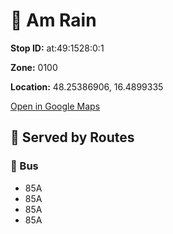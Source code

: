 # 🚉 Am Rain


**Stop ID:** at:49:1528:0:1

**Zone:** 0100

**Location:** 48.25386906, 16.4899335

[Open in Google Maps](https://www.google.com/maps?q=48.25386906,16.4899335)

## 🚆 Served by Routes

### 🚌 Bus
- 85A
- 85A
- 85A
- 85A